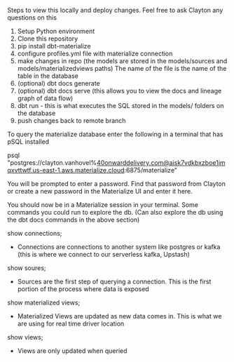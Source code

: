 Steps to view this locally and deploy changes. Feel free to ask Clayton any questions on this

1. Setup Python environment
2. Clone this repository
3. pip install dbt-materialize
4. configure profiles.yml file with materialize connection
5. make changes in repo (the models are stored in the models/sources and models/materializedviews paths)
    The name of the file is the name of the table in the database
7. (optional) dbt docs generate
8. (optional) dbt docs serve (this allows you to view the docs and lineage graph of data flow)
9. dbt run - this is what executes the SQL stored in the models/ folders on the database
10. push changes back to remote branch


To query the materialize database enter the following in a terminal that has pSQL installed

psql "postgres://clayton.vanhovel%40onwarddelivery.com@aisk7vdkbxzboe1imqxvttwtf.us-east-1.aws.materialize.cloud:6875/materialize"

You will be prompted to enter a password. Find that password from Clayton or create a new password in the Materialize UI and enter it here.

You should now be in a Materialize session in your terminal. Some commands you could run to explore the db. (Can also explore the db using the dbt docs commands in the above section)

show connections;
- Connections are connections to another system like postgres or kafka (this is where we connect to our serverless kafka, Upstash)

show soures;
- Sources are the first step of querying a connection. This is the first portion of the process where data is exposed

show materialized views;
- Materialized Views are updated as new data comes in. This is what we are using for real time driver location

show views;
- Views are only updated when queried
